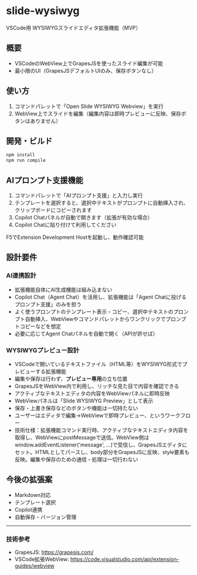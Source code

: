 
# slide-wysiwyg

VSCode用 WYSIWYGスライドエディタ拡張機能（MVP）

## 概要
- VSCodeのWebView上でGrapesJSを使ったスライド編集が可能
- 最小限のUI（GrapesJSデフォルトUIのみ、保存ボタンなし）

## 使い方
1. コマンドパレットで「Open Slide WYSIWYG Webview」を実行
2. WebView上でスライドを編集（編集内容は即時プレビューに反映、保存ボタンはありません）

## 開発・ビルド
```sh
npm install
npm run compile
```


## AIプロンプト支援機能

1. コマンドパレットで「AIプロンプト支援」と入力し実行
2. テンプレートを選択すると、選択中テキストがプロンプトに自動挿入され、クリップボードにコピーされます
3. Copilot Chatパネルが自動で開きます（拡張が有効な場合）
4. Copilot Chatに貼り付けて利用してください

F5でExtension Development Hostを起動し、動作確認可能

## 設計要件

### AI連携設計
- 拡張機能自体にAI生成機能は組み込まない
- Copilot Chat（Agent Chat）を活用し、拡張機能は「Agent Chatに投げるプロンプト支援」のみを担う
- よく使うプロンプトのテンプレート表示・コピー、選択中テキストのプロンプト自動挿入、WebViewやコマンドパレットからワンクリックでプロンプトコピーなどを想定
- 必要に応じてAgent Chatパネルを自動で開く（APIが許せば）

### WYSIWYGプレビュー設計
- VSCodeで開いているテキストファイル（HTML等）をWYSIWYG形式でプレビューする拡張機能
- 編集や保存は行わず、**プレビュー専用**の立ち位置
- GrapesJSをWebView内で利用し、リッチな見た目で内容を確認できる
- アクティブなテキストエディタの内容をWebViewパネルに即時反映
- WebViewパネルは「Slide WYSIWYG Preview」として表示
- 保存・上書き保存などのボタンや機能は一切持たない
- ユーザーはエディタで編集→WebViewで即時プレビュー、というワークフロー
- 技術仕様：拡張機能コマンド実行時、アクティブなテキストエディタ内容を取得し、WebViewにpostMessageで送信。WebView側はwindow.addEventListener('message', ...)で受信し、GrapesJSエディタにセット。HTMLとしてパースし、body部分をGrapesJSに反映、style要素も反映。編集や保存のための通信・処理は一切行わない

## 今後の拡張案
- Markdown対応
- テンプレート選択
- Copilot連携
- 自動保存・バージョン管理

---

### 技術参考
- GrapesJS: https://grapesjs.com/
- VSCode拡張WebView: https://code.visualstudio.com/api/extension-guides/webview
